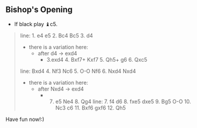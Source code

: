## Bishop's Opening

- If black play ♝c5.

> line: 1. e4 e5 2. Bc4 Bc5 3. d4
> - there is a variation here:
>   - after d4 -> exd4 
>       - 3.exd4 4. Bxf7+ Kxf7 5. Qh5+ g6 6. Qxc5
>
> line: Bxd4 4. Nf3 Nc6 5. O-O Nf6 6. Nxd4 Nxd4
> - there is a variation here:
>    - after Nxd4 -> exd4
>       - 7. e5 Ne4 8. Qg4
> line: 7. f4 d6 8. fxe5 dxe5 9. Bg5 O-O 10. Nc3 c6 11. Bxf6 gxf6 12. Qh5

Have fun now!:)
